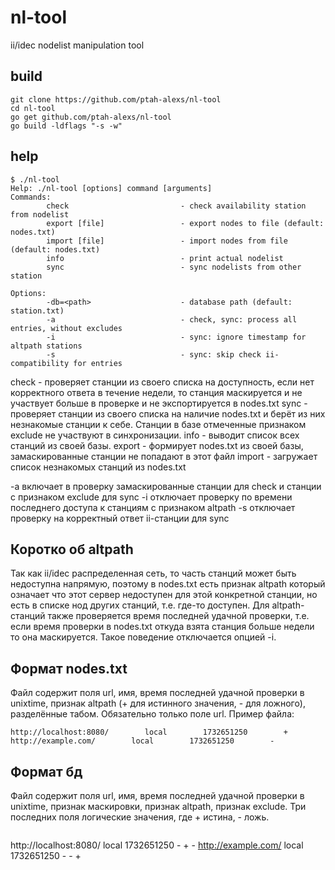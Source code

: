 # nl-tool
ii/idec nodelist manipulation tool

## build

```
git clone https://github.com/ptah-alexs/nl-tool
cd nl-tool
go get github.com/ptah-alexs/nl-tool
go build -ldflags "-s -w"
```
## help
```
$ ./nl-tool 
Help: ./nl-tool [options] command [arguments]
Commands:
        check                         - check availability station from nodelist
        export [file]                 - export nodes to file (default: nodes.txt)
        import [file]                 - import nodes from file (default: nodes.txt)
        info                          - print actual nodelist
        sync                          - sync nodelists from other station

Options:
        -db=<path>                    - database path (default: station.txt)
        -a                            - check, sync: process all entries, without excludes
        -i                            - sync: ignore timestamp for altpath stations
        -s                            - sync: skip check ii-compatibility for entries
```

check  - проверяет станции из своего списка на доступность, если нет корректного ответа в течение недели, то станция маскируется и не участвует больше в проверке и не экспортируется в nodes.txt
sync   - проверяет станции из своего списка на наличие nodes.txt и берёт из них незнакомые станции к себе. Станции в базе отмеченные признаком exclude не участвуют в синхронизации.
info   - выводит список всех станций из своей базы.
export - формирует nodes.txt из своей базы, замаскированные станции не попадают в этот файл
import - загружает список незнакомых станций из nodes.txt

-a включает в проверку замаскированные станции для check и станции с признаком exclude для sync
-i отключает проверку по времени последнего доступа к станциям с признаком altpath
-s отключает проверку на корректный ответ ii-станции для sync

## Коротко об altpath
Так как ii/idec распределенная сеть, то часть станций может быть недоступна напрямую, поэтому в nodes.txt есть признак altpath который означает что этот сервер недоступен для этой конкретной станции, но есть в списке нод других станций, т.е. где-то доступен. Для altpath-станций также проверяется время последней удачной проверки, т.е. если время проверки в nodes.txt откуда взята станция больше недели то она маскируется. Такое поведение отключается опцией -i.

## Формат nodes.txt
Файл содержит поля url, имя, время последней удачной проверки в unixtime, признак altpath (+ для истинного значения, - для ложного), разделённые табом. Обязательно только поле url. Пример файла:
```
http://localhost:8080/        local        1732651250        +
http://example.com/        local        1732651250        -
```
## Формат бд
Файл содержит поля url, имя, время последней удачной проверки в unixtime, признак маскировки, признак altpath, признак exclude. Три последних поля логические значения, где + истина, - ложь.
```
```
http://localhost:8080/        local        1732651250        -        +        -
http://example.com/        local        1732651250        -        -        +
```
```
